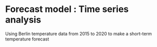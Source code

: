 # Forecast model : Time series analysis
Using Berlin temperature data from 2015 to 2020 to make a short-term temperature forecast

